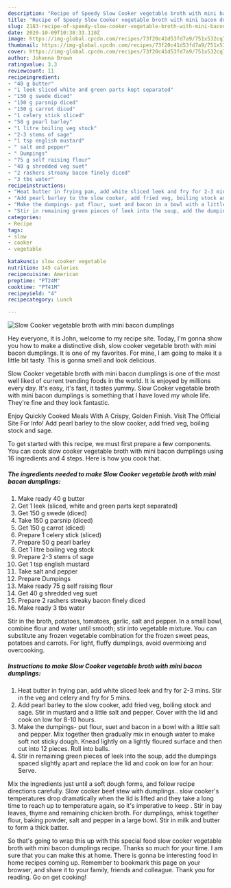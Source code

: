 ```yaml
---
description: "Recipe of Speedy Slow Cooker vegetable broth with mini bacon dumplings"
title: "Recipe of Speedy Slow Cooker vegetable broth with mini bacon dumplings"
slug: 2183-recipe-of-speedy-slow-cooker-vegetable-broth-with-mini-bacon-dumplings
date: 2020-10-09T10:38:33.110Z
image: https://img-global.cpcdn.com/recipes/73f20c41d53fd7a9/751x532cq70/slow-cooker-vegetable-broth-with-mini-bacon-dumplings-recipe-main-photo.jpg
thumbnail: https://img-global.cpcdn.com/recipes/73f20c41d53fd7a9/751x532cq70/slow-cooker-vegetable-broth-with-mini-bacon-dumplings-recipe-main-photo.jpg
cover: https://img-global.cpcdn.com/recipes/73f20c41d53fd7a9/751x532cq70/slow-cooker-vegetable-broth-with-mini-bacon-dumplings-recipe-main-photo.jpg
author: Johanna Brown
ratingvalue: 3.3
reviewcount: 11
recipeingredient:
- "40 g butter"
- "1 leek sliced white and green parts kept separated"
- "150 g swede diced"
- "150 g parsnip diced"
- "150 g carrot diced"
- "1 celery stick sliced"
- "50 g pearl barley"
- "1 litre boiling veg stock"
- "2-3 stems of sage"
- "1 tsp english mustard"
- " salt and pepper"
- " Dumpings"
- "75 g self raising flour"
- "40 g shredded veg suet"
- "2 rashers streaky bacon finely diced"
- "3 tbs water"
recipeinstructions:
- "Heat butter in frying pan, add white sliced leek and fry for 2-3 mins. Stir in the veg and celery and fry for 5 mins."
- "Add pearl barley to the slow cooker, add fried veg, boiling stock and sage. Stir in mustard and a little salt and pepper. Cover with the lid and cook on low for 8-10 hours."
- "Make the dumpings- put flour, suet and bacon in a bowl with a little salt and pepper. Mix together then gradually mix in enough water to make soft not sticky dough. Knead lightly on a lightly floured surface and then cut into 12 pieces. Roll into balls."
- "Stir in remaining green pieces of leek into the soup, add the dumpings spaced slightly apart and replace the lid and cook on low for an hour. Serve."
categories:
- Recipe
tags:
- slow
- cooker
- vegetable

katakunci: slow cooker vegetable 
nutrition: 145 calories
recipecuisine: American
preptime: "PT24M"
cooktime: "PT41M"
recipeyield: "4"
recipecategory: Lunch

---
```



![Slow Cooker vegetable broth with mini bacon dumplings](https://img-global.cpcdn.com/recipes/73f20c41d53fd7a9/751x532cq70/slow-cooker-vegetable-broth-with-mini-bacon-dumplings-recipe-main-photo.jpg)

Hey everyone, it is John, welcome to my recipe site. Today, I'm gonna show you how to make a distinctive dish, slow cooker vegetable broth with mini bacon dumplings. It is one of my favorites. For mine, I am going to make it a little bit tasty. This is gonna smell and look delicious.

Slow Cooker vegetable broth with mini bacon dumplings is one of the most well liked of current trending foods in the world. It is enjoyed by millions every day. It's easy, it's fast, it tastes yummy. Slow Cooker vegetable broth with mini bacon dumplings is something that I have loved my whole life. They're fine and they look fantastic.

Enjoy Quickly Cooked Meals With A Crispy, Golden Finish. Visit The Official Site For Info! Add pearl barley to the slow cooker, add fried veg, boiling stock and sage.


To get started with this recipe, we must first prepare a few components. You can cook slow cooker vegetable broth with mini bacon dumplings using 16 ingredients and 4 steps. Here is how you cook that.

<!--inarticleads1-->

##### The ingredients needed to make Slow Cooker vegetable broth with mini bacon dumplings:

1. Make ready 40 g butter
1. Get 1 leek (sliced, white and green parts kept separated)
1. Get 150 g swede (diced)
1. Take 150 g parsnip (diced)
1. Get 150 g carrot (diced)
1. Prepare 1 celery stick (sliced)
1. Prepare 50 g pearl barley
1. Get 1 litre boiling veg stock
1. Prepare 2-3 stems of sage
1. Get 1 tsp english mustard
1. Take  salt and pepper
1. Prepare  Dumpings
1. Make ready 75 g self raising flour
1. Get 40 g shredded veg suet
1. Prepare 2 rashers streaky bacon finely diced
1. Make ready 3 tbs water


Stir in the broth, potatoes, tomatoes, garlic, salt and pepper. In a small bowl, combine flour and water until smooth; stir into vegetable mixture. You can substitute any frozen vegetable combination for the frozen sweet peas, potatoes and carrots. For light, fluffy dumplings, avoid overmixing and overcooking. 

<!--inarticleads2-->

##### Instructions to make Slow Cooker vegetable broth with mini bacon dumplings:

1. Heat butter in frying pan, add white sliced leek and fry for 2-3 mins. Stir in the veg and celery and fry for 5 mins.
1. Add pearl barley to the slow cooker, add fried veg, boiling stock and sage. Stir in mustard and a little salt and pepper. Cover with the lid and cook on low for 8-10 hours.
1. Make the dumpings- put flour, suet and bacon in a bowl with a little salt and pepper. Mix together then gradually mix in enough water to make soft not sticky dough. Knead lightly on a lightly floured surface and then cut into 12 pieces. Roll into balls.
1. Stir in remaining green pieces of leek into the soup, add the dumpings spaced slightly apart and replace the lid and cook on low for an hour. Serve.


Mix the ingredients just until a soft dough forms, and follow recipe directions carefully. Slow cooker beef stew with dumplings.. slow cooker&#39;s temperatures drop dramatically when the lid is lifted and they take a long time to reach up to temperature again, so it&#39;s imperative to keep . Stir in bay leaves, thyme and remaining chicken broth. For dumplings, whisk together flour, baking powder, salt and pepper in a large bowl. Stir in milk and butter to form a thick batter. 

So that's going to wrap this up with this special food slow cooker vegetable broth with mini bacon dumplings recipe. Thanks so much for your time. I am sure that you can make this at home. There is gonna be interesting food in home recipes coming up. Remember to bookmark this page on your browser, and share it to your family, friends and colleague. Thank you for reading. Go on get cooking!
